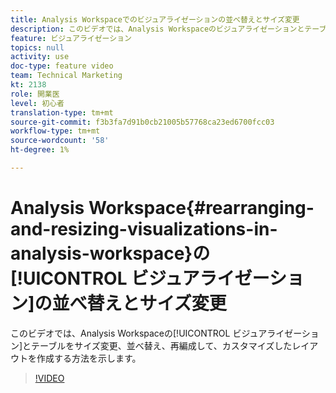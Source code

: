 ```yaml
---
title: Analysis Workspaceでのビジュアライゼーションの並べ替えとサイズ変更
description: このビデオでは、Analysis Workspaceのビジュアライゼーションとテーブルのサイズ変更、並べ替えおよび再編成を行って、カスタマイズしたレイアウトを作成する方法を示します。
feature: ビジュアライゼーション
topics: null
activity: use
doc-type: feature video
team: Technical Marketing
kt: 2138
role: 開業医
level: 初心者
translation-type: tm+mt
source-git-commit: f3b3fa7d91b0cb21005b57768ca23ed6700fcc03
workflow-type: tm+mt
source-wordcount: '58'
ht-degree: 1%

---
```



# Analysis Workspace{#rearranging-and-resizing-visualizations-in-analysis-workspace}の[!UICONTROL ビジュアライゼーション]の並べ替えとサイズ変更

このビデオでは、Analysis Workspaceの[!UICONTROL ビジュアライゼーション]とテーブルをサイズ変更、並べ替え、再編成して、カスタマイズしたレイアウトを作成する方法を示します。

>[!VIDEO](https://video.tv.adobe.com/v/24707/?quality=12)
